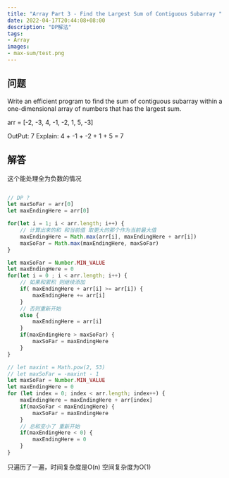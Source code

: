 ```yaml
---
title: "Array Part 3 - Find the Largest Sum of Contiguous Subarray "
date: 2022-04-17T20:44:08+08:00
description: "DP解法"
tags: 
- Array
images:
- max-sum/test.png
---
```


## 问题

Write an efficient program to find the sum of contiguous subarray within a one-dimensional array of numbers that has the largest sum. 

arr = [-2, -3, 4, -1, -2, 1, 5, -3]

OutPut: 7
Explain: 4 + -1 + -2 + 1 + 5 = 7

## 解答

这个能处理全为负数的情况

``` ts

// DP ?
let maxSoFar = arr[0]
let maxEndingHere = arr[0]

for(let i = 1; i < arr.length; i++) {
    // 计算出来的和 和当前值 取更大的那个作为当前最大值
    maxEndingHere = Math.max(arr[i], maxEndingHere + arr[i])
    maxSoFar = Math.max(maxEndingHere, maxSoFar)
}
```

```ts
let maxSoFar = Number.MIN_VALUE
let maxEndingHere = 0
for(let i = 0 ; i < arr.length; i++) {
    // 如果和累积 则继续添加
    if( maxEndingHere + arr[i] >= arr[i]) {
        maxEndingHere += arr[i]
    }
    // 否则重新开始
    else {
        maxEndingHere = arr[i]
    }
    if(maxEndingHere > maxSoFar) {
        maxSoFar = maxEndingHere
    }
}
```

``` ts
// let maxint = Math.pow(2, 53)
// let maxSoFar = -maxint - 1
let maxSoFar = Number.MIN_VALUE
let maxEndingHere = 0
for (let index = 0; index < arr.length; index++) {
    maxEndingHere = maxEndingHere + arr[index]
    if(maxSoFar < maxEndingHere) {
        maxSoFar = maxEndingHere
    }
    // 总和变小了 重新开始
    if(maxEndingHere < 0) {
        maxEndingHere = 0
    }
}
```

只遍历了一遍，时间复杂度是O(n)  空间复杂度为O(1)


